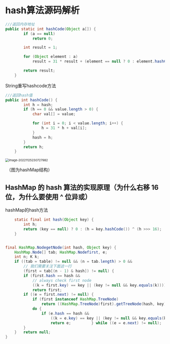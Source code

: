 # hash算法源码解析



```java
///返回内存地址    
public static int hashCode(Object a[]) {
        if (a == null)
            return 0;

        int result = 1;

        for (Object element : a)
            result = 31 * result + (element == null ? 0 : element.hashCode());

        return result;
    }
```

String重写hashcode方法

```java
///返回hash值   
public int hashCode() {
        int h = hash;
        if (h == 0 && value.length > 0) {
            char val[] = value;

            for (int i = 0; i < value.length; i++) {
                h = 31 * h + val[i];
            }
            hash = h;
        }
        return h;
    }
```







<img src="https://mapstore-1307680469.cos.ap-chongqing.myqcloud.com/img/202211252307109.png" alt="image-20221125230727982" style="zoom: 67%;" />

​																													（图为hashMap结构）

##  HashMap 的 hash 算法的实现原理（为什么右移 16 位，为什么要使用 ^ 位异或）





hashMap的hash方法

```java
    static final int hash(Object key) {    
        int h;    
        return (key == null) ? 0 : (h = key.hashCode()) ^ (h >>> 16);
    }  


final HashMap.NodegetNode(int hash, Object key) {   
    HashMap.Node[] tab; HashMap.Nodefirst, e;
    int n; K k;
    if ((tab = table) != null && (n = tab.length) > 0 &&
        // 我们需要关注下面这一行 
        (first = tab[(n - 1) & hash]) != null) {
        if (first.hash == hash && 
            // always check first node
            ((k = first.key) == key || (key != null && key.equals(k))))
            return first;
        if ((e = first.next) != null) {
            if (first instanceof HashMap.TreeNode)
                return ((HashMap.TreeNode)first).getTreeNode(hash, key);
            do {
                if (e.hash == hash &&
                    ((k = e.key) == key || (key != null && key.equals(k))))
                    return e;         } while ((e = e.next) != null);
        }
    }   return null;
}
```









